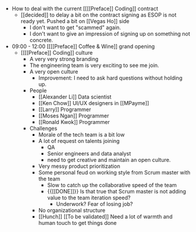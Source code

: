 - How to deal with the current [[[[Preface]] Coding]] contract
    - [[decided]] to delay a bit on the contract signing as ESOP is not ready yet. Pushed a bit on [[Vegas Ho]] side
        - I don't want to get "scammed" again.
        - I don't want to give an impression of signing up on something not concrete.
- 09:00 - 12:00 [[[[Preface]] Coffee & Wine]] grand opening
    - [[[[Preface]] Coding]] culture
        - A very very strong branding
        - The engineering team is very exciting to see me join.
        - A very open culture
            - Improvement: I need to ask hard questions without holding up.
        - People
            - [[Alexander Li]] Data scientist
            - [[Ken Chow]] UI/UX designers in [[MPayme]]
            - [[Larry]] Programmer
            - [[Moses Ngan]] Programmer
            - [[Ronald Kwok]] Programmer
        - Challenges
            - Morale of the tech team is a bit low
            - A lot of request on talents joining
                - QA
                - Senior engineers and data analyst
                - need to get creative and maintain an open culture.
            - Very messy product prioritization
            - Some personal feud on working style from Scrum master with the team
                - Slow to catch up the collaborative speed of the team
                - {{[[DONE]]}} Is that true that Scrum master is not adding value to the team iteration speed?
                    - Underwork? Fear of losing job?
            - No organizational structure
            - [[Hunch]] [[To be validated]] Need a lot of warmth and human touch to get things done
